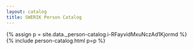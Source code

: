 ```yaml
---
layout: catalog
title: SWERIK Person Catalog
---
```

{% assign p = site.data._person-catalog.i-RFayvidMxuNczAd1Kjormd %}
{% include person-catalog.html p=p %}

